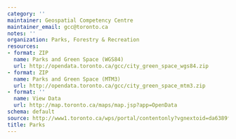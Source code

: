```yaml
---
category: ''
maintainer: Geospatial Competency Centre
maintainer_email: gcc@toronto.ca
notes: ''
organization: Parks, Forestry & Recreation
resources:
- format: ZIP
  name: Parks and Green Space (WGS84)
  url: http://opendata.toronto.ca/gcc/city_green_space_wgs84.zip
- format: ZIP
  name: Parks and Green Space (MTM3)
  url: http://opendata.toronto.ca/gcc/city_green_space_mtm3.zip
- format: ''
  name: View Data
  url: http://map.toronto.ca/maps/map.jsp?app=OpenData
schema: default
source: http://www1.toronto.ca/wps/portal/contentonly?vgnextoid=da6389fe9c18b210VgnVCM1000003dd60f89RCRD&vgnextchannel=1a66e03bb8d1e310VgnVCM10000071d60f89RCRD
title: Parks
---
```

